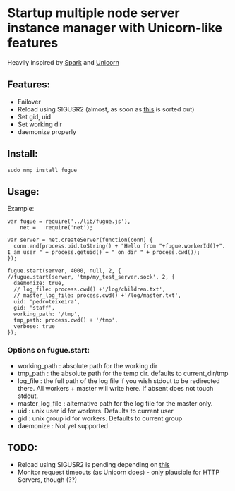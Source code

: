 # Startup multiple node server instance manager with Unicorn-like features

Heavily inspired by [Spark](http://github.com/senchalabs/spark) and [Unicorn](http://unicorn.bogomips.org/)

## Features:

* Failover
* Reload using SIGUSR2 (almost, as soon as [this](http://groups.google.com/group/nodejs/browse_thread/thread/eb3ba019e6dbec70) is sorted out)
* Set gid, uid
* Set working dir
* daemonize properly

## Install:

    sudo nmp install fugue

## Usage:

Example:

    var fugue = require('../lib/fugue.js'),
        net =   require('net');

    var server = net.createServer(function(conn) {
      conn.end(process.pid.toString() + "Hello from "+fugue.workerId()+". I am user " + process.getuid() + " on dir " + process.cwd());
    });

    fugue.start(server, 4000, null, 2, {
    //fugue.start(server, 'tmp/my_test_server.sock', 2, {
      daemonize: true,
      // log_file: process.cwd() +'/log/children.txt',
      // master_log_file: process.cwd() +'/log/master.txt',
      uid: 'pedroteixeira',
      gid: 'staff',
      working_path: '/tmp',
      tmp_path: process.cwd() + '/tmp',
      verbose: true
    });

### Options on fugue.start:

* working_path : absolute path for the working dir
* tmp_path : the absolute path for the temp dir. defaults to current_dir/tmp
* log_file : the full path of the log file if you wish stdout to be redirected there. All workers + master will write here. If absent does not touch stdout.
* master_log_file : alternative path for the log file for the master only.
* uid : unix user id for workers. Defaults to current user
* gid : unix group id for workers. Defaults to current group
* daemonize : Not yet supported

## TODO:

* Reload using SIGUSR2 is pending depending on [this](http://groups.google.com/group/nodejs/browse_thread/thread/eb3ba019e6dbec70)
* Monitor request timeouts (as Unicorn does) - only plausible for HTTP Servers, though (??)
